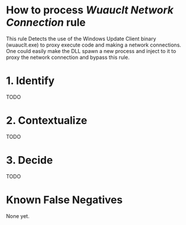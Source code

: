# How to process *Wuauclt Network Connection* rule
This rule Detects the use of the Windows Update Client binary (wuauclt.exe) to proxy execute code and making a network connections. One could easily make the DLL spawn a new process and inject to it to proxy the network connection and bypass this rule.

# 1. Identify
TODO

# 2. Contextualize
TODO

# 3. Decide
TODO

# Known False Negatives
None yet.
